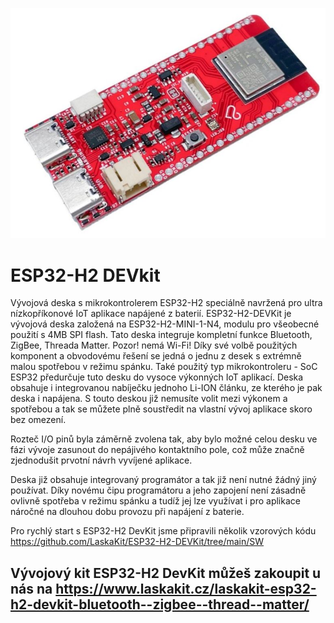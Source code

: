 ![ESP32-H2 DevKit](https://github.com/LaskaKit/ESP32-H2-DEVKit/blob/main/images/esp32-h2-devkit.JPG)

# ESP32-H2 DEVkit

Vývojová deska s mikrokontrolerem ESP32-H2 speciálně navržená pro ultra nízkopříkonové IoT aplikace napájené z baterií. ESP32-H2-DEVKit je vývojová deska založená na ESP32-H2-MINI-1-N4, modulu pro všeobecné použití s 4MB SPI flash. Tato deska integruje kompletní funkce Bluetooth, ZigBee, Threada  Matter. Pozor! nemá Wi-Fi! Díky své volbě použitých komponent a obvodovému řešení se jedná o jednu z desek s extrémně malou spotřebou v režimu spánku. Také použitý typ mikrokontroleru - SoC ESP32 předurčuje tuto desku do vysoce výkonných IoT aplikací. Deska obsahuje i integrovanou nabíječku jednoho Li-ION článku, ze kterého je pak deska i napájena. S touto deskou již nemusíte volit mezi výkonem a spotřebou a tak se můžete plně soustředit na vlastní vývoj aplikace skoro bez omezení.

Rozteč I/O pinů byla záměrně zvolena tak, aby bylo možné celou desku ve fázi vývoje zasunout do nepájivého kontaktního pole, což může značně zjednodušit prvotní návrh vyvíjené aplikace.

Deska již obsahuje integrovaný programátor a tak již není nutné žádný jiný používat. Díky novému čipu programátoru a jeho zapojení není zásadně ovlivně spotřeba v režimu spánku a tudíž jej lze využívat i pro aplikace náročné na dlouhou dobu provozu při napájení z baterie.

Pro rychlý start s ESP32-H2 DevKit jsme připravili několik vzorových kódu https://github.com/LaskaKit/ESP32-H2-DEVKit/tree/main/SW

## Vývojový kit ESP32-H2 DevKit můžeš zakoupit u nás na https://www.laskakit.cz/laskakit-esp32-h2-devkit-bluetooth--zigbee--thread--matter/

